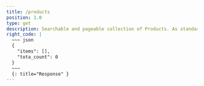 ```yaml
---
title: /products
position: 1.0
type: get
description: Searchable and pageable collection of Products. As standard user you can only see enabled products for organization you are member of, As manager user, you can only see enabled products for organization you are manager of. And you can not create, update or delete a product.
right_code: |
  ~~~ json
  {
    "items": [],
    "tota_count": 0
  }
  ~~~
  {: title="Response" }
---
```


